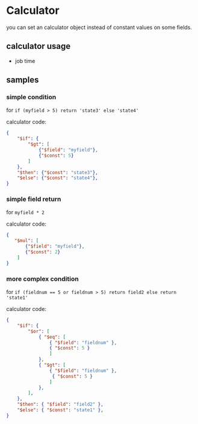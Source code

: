 # Calculator

you can set an calculator object instead of constant values on some fields.

## calculator usage

- job time

## samples

### simple condition

for `if (myfield > 5) return 'state3' else 'state4'`

calculator code:
```json
{
    "$if": {
        "$gt": [
            {"$field": "myfield"}, 
            {"$const": 5}
        ]
    },
    "$then": {"$const": "state3"},
    "$else": {"$const": "state4"},
}
```

### simple field return

for `myfield * 2`

calculator code:
```json
{
   "$mul": [
       {"$field": "myfield"}, 
       {"$const": 2}
    ]
}
```

### more complex condition

for `if (fieldnum == 5 or fieldnum > 5) return field2 else return 'state1'`

calculator code:
```json
{
    "$if": {
        "$or": [
            { "$eq": [
                { "$field": "fieldnum" }, 
                { "$const": 5 }
                ] 
            },
            { "$gt": [
                { "$field": "fieldnum" },
                 { "$const": 5 }
                ] 
            },
        ],
    },
    "$then": { "$field": "field2" },
    "$else": { "$const": "state1" },
}
```